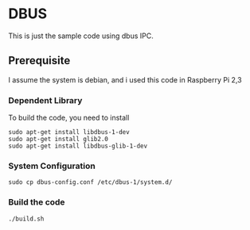 # DBUS
This is just the sample code using dbus IPC.


## Prerequisite
I assume the system is debian, and i used this code in Raspberry Pi 2,3
### Dependent Library
To build the code, you need to install


```
sudo apt-get install libdbus-1-dev
sudo apt-get install glib2.0
sudo apt-get install libdbus-glib-1-dev
```

### System Configuration
```
sudo cp dbus-config.conf /etc/dbus-1/system.d/
```

### Build the code
```
./build.sh
```

